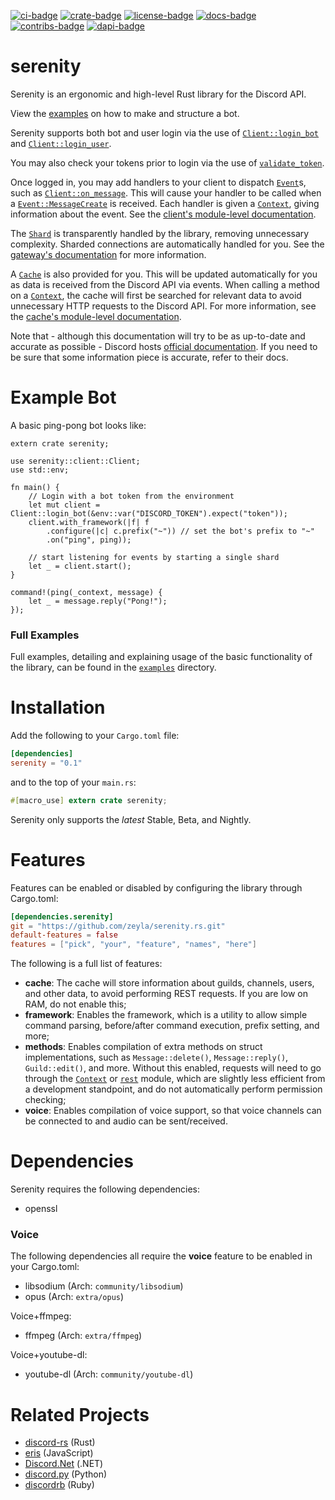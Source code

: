 [![ci-badge][]][ci] [![crate-badge][]][crate] [![license-badge][]][license] [![docs-badge][]][docs] [![contribs-badge][]][contribs] [![dapi-badge][]][dapi]

# serenity

Serenity is an ergonomic and high-level Rust library for the Discord API.

View the [examples] on how to make and structure a bot.

Serenity supports both bot and user login via the use of [`Client::login_bot`]
and [`Client::login_user`].

You may also check your tokens prior to login via the use of
[`validate_token`].

Once logged in, you may add handlers to your client to dispatch [`Event`]s,
such as [`Client::on_message`]. This will cause your handler to be called
when a [`Event::MessageCreate`] is received. Each handler is given a
[`Context`], giving information about the event. See the
[client's module-level documentation].

The [`Shard`] is transparently handled by the library, removing
unnecessary complexity. Sharded connections are automatically handled for
you. See the [gateway's documentation][gateway docs] for more information.

A [`Cache`] is also provided for you. This will be updated automatically for
you as data is received from the Discord API via events. When calling a
method on a [`Context`], the cache will first be searched for relevant data
to avoid unnecessary HTTP requests to the Discord API. For more information,
see the [cache's module-level documentation][cache docs].

Note that - although this documentation will try to be as up-to-date and
accurate as possible - Discord hosts [official documentation][discord docs]. If
you need to be sure that some information piece is accurate, refer to their
docs.

# Example Bot

A basic ping-pong bot looks like:

```rust,no-run
extern crate serenity;

use serenity::client::Client;
use std::env;

fn main() {
    // Login with a bot token from the environment
    let mut client = Client::login_bot(&env::var("DISCORD_TOKEN").expect("token"));
    client.with_framework(|f| f
        .configure(|c| c.prefix("~")) // set the bot's prefix to "~"
        .on("ping", ping));

    // start listening for events by starting a single shard
    let _ = client.start();
}

command!(ping(_context, message) {
    let _ = message.reply("Pong!");
});
```

### Full Examples

Full examples, detailing and explaining usage of the basic functionality of the
library, can be found in the [`examples`] directory.

# Installation

Add the following to your `Cargo.toml` file:

```toml
[dependencies]
serenity = "0.1"
```

and to the top of your `main.rs`:

```rs
#[macro_use] extern crate serenity;
```

Serenity only supports the _latest_ Stable, Beta, and Nightly.

# Features

Features can be enabled or disabled by configuring the library through
Cargo.toml:

```toml
[dependencies.serenity]
git = "https://github.com/zeyla/serenity.rs.git"
default-features = false
features = ["pick", "your", "feature", "names", "here"]
```

The following is a full list of features:

- **cache**: The cache will store information about guilds, channels, users, and
other data, to avoid performing REST requests. If you are low on RAM, do not
enable this;
- **framework**: Enables the framework, which is a utility to allow simple
command parsing, before/after command execution, prefix setting, and more;
- **methods**: Enables compilation of extra methods on struct implementations,
such as `Message::delete()`, `Message::reply()`, `Guild::edit()`, and more.
Without this enabled, requests will need to go through the [`Context`] or
[`rest`] module, which are slightly less efficient from a development
standpoint, and do not automatically perform permission checking;
- **voice**: Enables compilation of voice support, so that voice channels can be
connected to and audio can be sent/received.

# Dependencies

Serenity requires the following dependencies:

- openssl

### Voice

The following dependencies all require the **voice** feature to be enabled in
your Cargo.toml:

- libsodium (Arch: `community/libsodium`)
- opus (Arch: `extra/opus`)

Voice+ffmpeg:

- ffmpeg (Arch: `extra/ffmpeg`)

Voice+youtube-dl:

- youtube-dl (Arch: `community/youtube-dl`)

# Related Projects

- [discord-rs][rel:discord-rs] (Rust)
- [eris][rel:eris] (JavaScript)
- [Discord.Net][rel:discord.net] (.NET)
- [discord.py][rel:discord.py] (Python)
- [discordrb][rel:discordrb] (Ruby)

[`Cache`]: https://serenity.zey.moe/serenity/ext/cache/struct.Cache.html
[`Client::login_bot`]: https://serenity.zey.moe/serenity/client/struct.Client.html#method.login_bot
[`Client::login_user`]: https://serenity.zey.moe/serenity/client/struct.Client.html#method.login_user
[`Client::on_message`]: https://serenity.zey.moe/serenity/client/struct.Client.html#method.on_message
[`Shard`]: https://serenity.zey.moe/serenity/client/gateway/struct.Shard.html
[`Context`]: https://serenity.zey.moe/serenity/client/struct.Context.html
[`Event`]: https://serenity.zey.moe/serenity/model/enum.Event.html
[`Event::MessageCreate`]: https://serenity.zey.moe/serenity/model/enum.Event.html#variant.MessageCreate
[`examples`]: https://github.com/zeyla/serenity.rs/blob/master/examples
[`rest`]: https://serenity.zey.moe/serenity/client/rest/index.html
[`validate_token`]: https://serenity.zey.moe/serenity/client/fn.validate_token.html
[cache docs]: https://serenity.zey.moe/serenity/ext/cache/index.html
[ci]: https://travis-ci.org/zeyla/serenity.rs
[ci-badge]: https://travis-ci.org/zeyla/serenity.rs.svg?branch=master
[contribs]: https://img.shields.io/github/contributors/zeyla/serenity.rs.svg
[contribs-badge]: https://img.shields.io/github/contributors/zeyla/serenity.rs.svg
[crate]: https://crates.io/crates/serenity
[crate-badge]: https://img.shields.io/crates/v/serenity.svg?maxAge=2592000
[client's module-level documentation]: https://serenity.zey.moe/serenity/client/index.html
[dapi]: https://discord.gg/PgQYQcc
[dapi-badge]: https://discordapp.com/api/guilds/81384788765712384/widget.png
[discord docs]: https://discordapp.com/developers/docs/intro
[docs]: https://serenity.zey.moe/
[docs-badge]: https://img.shields.io/badge/docs-online-5023dd.svg
[examples]: https://github.com/zeyla/serenity.rs/tree/master/examples
[gateway docs]: https://serenity.zey.moe/serenity/client/gateway/index.html
[license]: https://opensource.org/licenses/ISC
[license-badge]: https://img.shields.io/badge/license-ISC-blue.svg
[rel:discord-rs]: https://github.com/SpaceManiac/discord-rs
[rel:discord.net]: https://github.com/RogueException/Discord.Net
[rel:discord.py]: https://github.com/Rapptz/discord.py
[rel:discordrb]: https://github.com/meew0/discordrb
[rel:eris]: https://github.com/abalabahaha/eris

